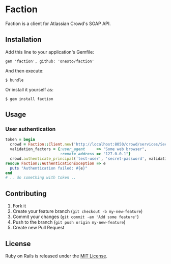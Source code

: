 # Faction

Faction is a client for Atlassian Crowd's SOAP API.

## Installation

Add this line to your application's Gemfile:

    gem 'faction', github: 'onesto/faction'

And then execute:

    $ bundle

Or install it yourself as:

    $ gem install faction

## Usage

### User authentication

```ruby
token = begin
  crowd = Faction::Client.new('http://localhost:8050/crowd/services/SecurityServer', 'myapp', 'secret')
  validation_factors = {:user_agent     => "Some web browser",
                        :remote_address => "127.0.0.1"}
  crowd.authenticate_principal('test-user', 'secret-password', validation_factors)
rescue Faction::AuthenticationException => e
  puts "Authentication failed: #{e}"
end
# .. do something with token ..
```

## Contributing

1. Fork it
2. Create your feature branch (`git checkout -b my-new-feature`)
3. Commit your changes (`git commit -am 'Add some feature'`)
4. Push to the branch (`git push origin my-new-feature`)
5. Create new Pull Request

## License

Ruby on Rails is released under the [MIT License](http://opensource.org/licenses/MIT).
